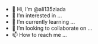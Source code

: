 - 👋 Hi, I’m @ali135ziada
- 👀 I’m interested in ...
- 🌱 I’m currently learning ...
- 💞️ I’m looking to collaborate on ...
- 📫 How to reach me ...

<!---
ali135ziada/ali135ziada is a ✨ special ✨ repository because its `README.md` (this file) appears on your GitHub profile.
You can click the Preview link to take a look at your changes.
--->

